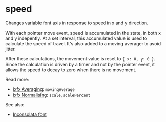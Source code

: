 # speed

Changes variable font axis in response to speed in x and y direction.

With each pointer move event, speed is accumulated in the state, in both x and y indepently. At a set interval, this accumulated value is used to calculate the speed of travel. It's also added to a moving averager to avoid jitter.

After these calculations, the movement value is reset to `{ x: 0, y: 0 }`. Since the calculation is driven by a timer and not by the pointer event, it allows the speed to decay to zero when there is no movement. 

Read more:
* [ixfx Averaging](https://clinth.github.io/ixfx-docs/data/averaging/): `movingAverage`
* [ixfx Normalising](https://clinth.github.io/ixfx-docs/data/normalising/): `scale`, `scalePercent`

See also:
* [Inconsolata font](https://fonts.google.com/specimen/Inconsolata/tester?vfonly=true)